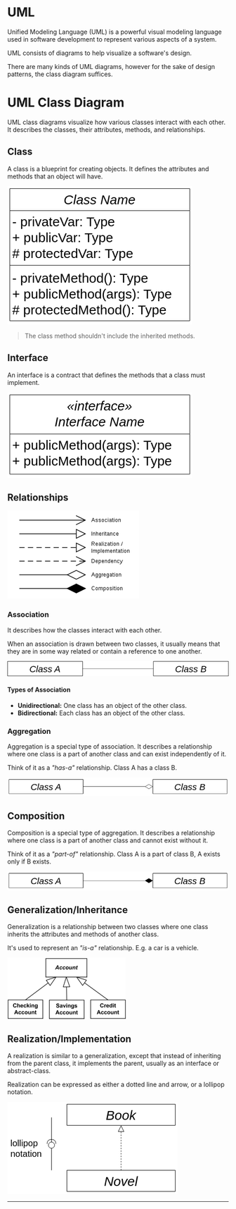 # UML

Unified Modeling Language (UML) is a powerful visual modeling language used in software development to represent various aspects of a system.

UML consists of diagrams to help visualize a software's design.

There are many kinds of UML diagrams, however for the sake of design patterns, the class diagram suffices.

# UML Class Diagram

UML class diagrams visualize how various classes interact with each other. It describes the classes, their attributes, methods, and relationships.

## Class

A class is a blueprint for creating objects. It defines the attributes and methods that an object will have.

![Class Diagram](/imgs/class.png)

> The class method shouldn't include the inherited methods.

## Interface

An interface is a contract that defines the methods that a class must implement.

![Interface Diagram](/imgs/interface.png)


## Relationships

![Relationships Diagram](/imgs/relationships.png)

### Association

It describes how the classes interact with each other.

When an association is drawn between two classes, it usually means that they are in some way related or contain a reference to one another.

![Association Diagram](/imgs/association.png)

#### Types of Association

- **Unidirectional:** One class has an object of the other class.
- **Bidirectional:** Each class has an object of the other class.

### Aggregation

Aggregation is a special type of association. It describes a relationship where one class is a part of another class and can exist independently of it.

Think of it as a *"has-a"* relationship. Class A has a class B.

![Aggregation Diagram](/imgs/aggregation.png)

## Composition

Composition is a special type of aggregation. It describes a relationship where one class is a part of another class and cannot exist without it.

Think of it as a *"part-of"* relationship. Class A is a part of class B, A exists only if B exists.

![Composition Diagram](/imgs/composition.png)


## Generalization/Inheritance

Generalization is a relationship between two classes where one class inherits the attributes and methods of another class.

It's used to represent an *"is-a"* relationship. E.g. a car is a vehicle.

![Generalization Diagram](/imgs/generalization.png)

## Realization/Implementation

A realization is similar to a generalization, except that instead of inheriting from the parent class, it implements the parent, usually as an interface or abstract-class.

Realization can be expressed as either a dotted line and arrow, or a lollipop notation.

![Realization Diagram](/imgs/realization.png)

---------------------------------------------